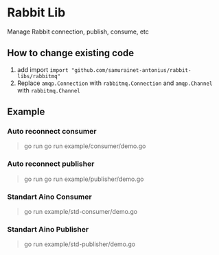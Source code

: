 # Rabbit Lib
Manage Rabbit connection, publish, consume, etc

## How to change existing code
1. add import `import "github.com/samurainet-antonius/rabbit-libs/rabbitmq"`
2. Replace `amqp.Connection` with `rabbitmq.Connection` and `amqp.Channel` with `rabbitmq.Channel`

## Example
### Auto reconnect consumer
> go run go run example/consumer/demo.go

### Auto reconnect publisher
> go run go run example/publisher/demo.go

### Standart Aino Consumer
> go run example/std-consumer/demo.go

### Standart Aino Publisher
> go run example/std-publisher/demo.go